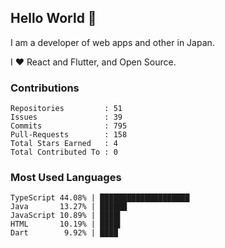 ## Hello World 👋

I am a developer of web apps and other in Japan.

I ❤️ React and Flutter, and Open Source.

### Contributions

    Repositories         : 51
    Issues               : 39
    Commits              : 795
    Pull-Requests        : 158
    Total Stars Earned   : 4
    Total Contributed To : 0

### Most Used Languages

    TypeScript 44.08% | ████████████████████
    Java       13.27% | ██████
    JavaScript 10.89% | ████▌
    HTML       10.19% | ████▌
    Dart        9.92% | ████
